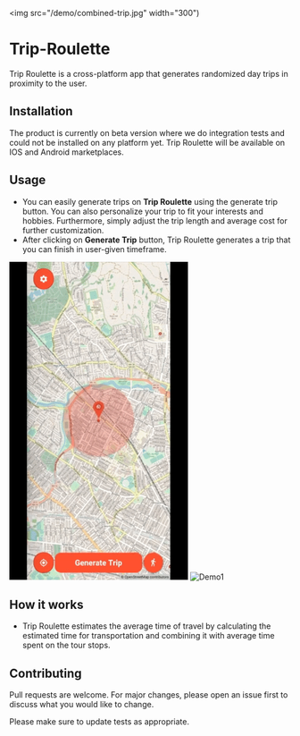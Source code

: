 <img src="/demo/combined-trip.jpg" width="300")

# Trip-Roulette

Trip Roulette is a cross-platform app that generates randomized day trips in proximity to the user. 

## Installation

The product is currently on beta version where we do integration tests and could not be installed on any platform yet. Trip Roulette will be available on IOS and Android marketplaces.

## Usage

* You can easily generate trips on **Trip Roulette** using the generate trip button. You can also personalize your trip to fit your interests and hobbies. Furthermore, simply adjust the trip length and average cost for further customization.
* After clicking on **Generate Trip** button, Trip Roulette generates a trip that you can finish in user-given timeframe. 

![Preferences](/demo/preferences.gif)
![Demo1](/demo/demo_trip.gif)

## How it works

* Trip Roulette estimates the average time of travel by calculating the estimated time for transportation and combining it with average time spent on the tour stops.

## Contributing

Pull requests are welcome. For major changes, please open an issue first to discuss what you would like to change.

Please make sure to update tests as appropriate.
